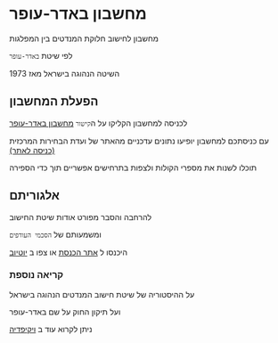 # מחשבון באדר-עופר

מחשבון לחישוב חלוקת המנדטים בין המפלגות

לפי שיטת `באדר-עופר`

השיטה הנהוגה בישראל מאז 1973

## הפעלת המחשבון
לכניסה למחשבון הקליקו על ה`קישור` 
[מחשבון באדר-עופר](https://bader-ofer-calculator.netlify.app/)

עם כניסתכם למחשבון יופיעו נתונים עדכניים
מהאתר של ועדת הבחירות המרכזית [(כניסה לאתר)](https://votes25.bechirot.gov.il/)

תוכלו לשנות את מספרי הקולות
ולצפות בתרחישים אפשריים תוך כדי הספירה

## אלגוריתם

להרחבה והסבר מפורט
אודות שיטת החישוב

ומשמעותם של `הסכמי העודפים`

היכנסו ל 
[אתר הכנסת](https://main.knesset.gov.il/About/Lexicon/pages/seats.aspx)
או צפו ב 
[יוטיוב](https://www.youtube.com/watch?v=iTCAMlQtxmc)


### קריאה נוספת

על ההיסטוריה של שיטת חישוב המנדטים הנהוגה בישראל

ועל תיקון החוק על שם באדר-עופר

ניתן לקרוא עוד ב
[ויקיפדיה](https://he.wikipedia.org/wiki/%D7%97%D7%95%D7%A7_%D7%91%D7%93%D7%A8-%D7%A2%D7%95%D7%A4%D7%A8)

